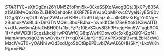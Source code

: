 $START$YQ+sXhDgEna26YUM5Z5oPmj5k+00xeSSjXq/AoogBQtJ3jxQPy805Az1SUBMv/Qa2GxZLEHIROehdoRsl8XRF7EBWVJpQpMIPkvcCVyeN3yE5r90vQGg3jYZxnjOULoVym2VM+nv0KBHUlToR/Tblj5jzu5+a8eQ9zXrBgtZe0NqHzBumokVAsBLdixDmGTNMQelL3boFBJhaH/xvmdfClerI7SeRXo8LKGwAlTDv+dUJwe6vnAb/aOvBH00f+1IxuFzPz10EvSXkw8l3h9HyejgHxn5WTugb9OX1I+YzWWDBHScqzIJkckjHwPQWffOjG8tpWwfKDowxOo5xk8g2QKF42qf4lMamAmcyosg02hyKwDvkxrY1++qDX4CIar9jH8DVXPKX6Rjf3+mLBbN3xWDMzclVvGT0+yOANhilwOd3xdUgoSbOtBp9P6Lvbi7AwAK60/1HSkYj4LkoWKh9g==$END$
